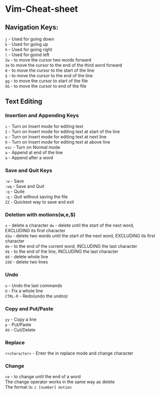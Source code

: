 # Vim-Cheat-sheet

## Navigation Keys:
`j` - Used for going down  
`k` - Used for going up  
`h` - Used for going right  
`l` - Used for goind left  
`2w` - to move the cursor two words forward  
`3e`  to move the cursor to the end of the third word forward  
`0` - to move the cursor to the start of the line  
`$` - to move the cursor to the end of the line  
`gg` - to move the cursor to start of the file  
`GG` - to move the cursor to end of the file  

## Text Editing
### Insertion and Appending Keys
`i`   - Turn on Insert mode for editing text  
`I`   - Turn on Insert mode for editing text at start of the line  
`o`   - Turn on Insert mode for editing text at next line  
`O`   - Turn on Insert mode for editing text at above line  
`esc` -  Turn on Normal mode  
`a` - Append at end of the line  
`a` - Append after a word  

### Save and Quit Keys
`:w` - Save  
`:wq` - Save and Quit  
`:q` - Quite  
`:q` - Quit without saving the file  
`ZZ` - Quickest way to save and exit  

### Deletion with motions(w,e,$)
`x` - delete a character
`dw` - delete until the start of the next word, EXCLUDING its first character  
`d2w` - delete two words until the start of the next word, EXCLUDING its first character  
`de` - to the end of the current word, INCLUDING the last character  
`d$` - to the end of the line, INCLUDING the last character  
`dd` - delete whole line  
`2dd` - delete two lines  

### Undo
`u` - Undo the last commands  
`U` - Fix a whole line  
`CTRL-R` - Redo(undo the undos)  

### Copy and Put/Paste
`yy` - Copy a line  
`p` - Put/Paste  
`dd` - Cut/Delete  

### Replace
`r<character>` - Enter the in replace mode and change character  

### Change
`ce` - to change until the end of a word  
The change operator works in the same way as delete  
The format is:
`c [number] motion`

